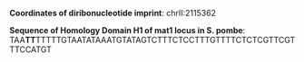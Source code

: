 **Coordinates of diribonucleotide imprint**: chrII:2115362

**Sequence of Homology Domain H1 of mat1 locus in S. pombe**:
TAA**TT**TTTTTGTAATATAAATGTATAGTCTTTCTCCTTTGTTTTCTCTCGTTCGTTTCCATGT
